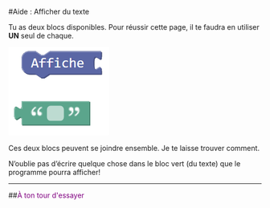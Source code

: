 #Aide : Afficher du texte

Tu as deux blocs disponibles. Pour réussir cette page, il te faudra en utiliser **UN** seul de chaque.

![Blocs découverte p5][decouverte_blocs_p5]


Ces deux blocs peuvent se joindre ensemble. Je te laisse trouver comment.


N’oublie pas d’écrire quelque chose dans le bloc vert (du texte) que le programme pourra afficher!

***

##<span style="color: #800080">À ton tour d'essayer</span>

[decouverte_blocs_p5]: img/decouverte_blocs_p5.png
